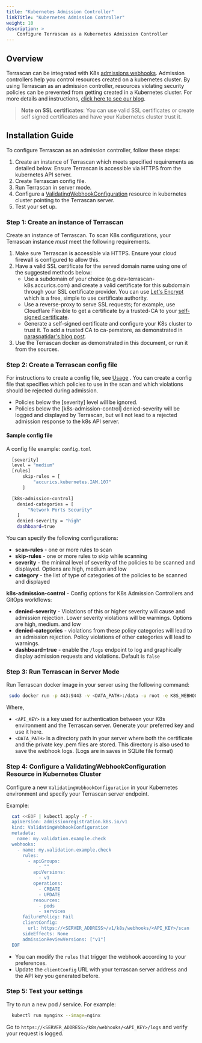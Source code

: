 ```yaml
---
title: "Kubernetes Admission Controller"
linkTitle: "Kubernetes Admission Controller"
weight: 10
description: >
    Configure Terrascan as a Kubernetes Admission Controller
---
```



## Overview
Terrascan can be integrated with K8s [admissions webhooks](https://kubernetes.io/docs/reference/access-authn-authz/extensible-admission-controllers/).
Admission controllers help you control resources created on a kubernetes cluster. By using Terrascan as an admission controller, resources violating security policies can be prevented from getting created in a Kubernetes cluster. For more details and instructions, [click here to see our blog](https://www.accurics.com/blog/terrascan-blog/kubernetes-security-terrascan-validating-admission-controller/).

> **Note on SSL certificates**: You can use valid SSL certificates or create self signed certificates and have your Kubernetes cluster trust it.

## Installation Guide

To configure Terrascan as an admission controller, follow these steps:

1. Create an instance of Terrascan which meets specified requirements as detailed below. Ensure Terrascan is accessible via HTTPS from the kubernetes API server.
2. Create Terrascan config file.
3. Run Terrascan in server mode.
4. Configure a [ValidatingWebhookConfiguration](https://kubernetes.io/docs/reference/generated/kubernetes-api/v1.19/#validatingwebhookconfiguration-v1-admissionregistration-k8s-io) resource in kubernetes cluster pointing to the Terrascan server.
6. Test your set up.

### Step 1: Create an instance of Terrascan
Create an instance of Terrascan. To scan K8s configurations, your Terrascan instance *must* meet the following requirements.

1. Make sure Terrascan is accessible via HTTPS. Ensure your cloud firewall is configured to allow this.
2. Have a valid SSL certificate for the served domain name using one of the suggested methods below:
    - Use a subdomain of your choice (e.g dev-terrascan-k8s.accurics.com) and create a valid certificate for this subdomain through your SSL certificate provider. You can use [Let's Encrypt](https://letsencrypt.org/) which is a free, simple to use certificate authority.
    - Use a reverse-proxy to serve SSL requests; for example, use Cloudflare Flexible to get a certificate by a trusted-CA to your [self-signed certificate](https://www.digitalocean.com/community/tutorials/openssl-essentials-working-with-ssl-certificates-private-keys-and-csrs).
    - Generate a self-signed certificate and configure your K8s cluster to trust it. To add a trusted CA to ca-pemstore, as demonstrated in [paraspatidar's blog post](https://medium.com/@paraspatidar/add-ssl-tls-certificate-or-pem-file-to-kubernetes-pod-s-trusted-root-ca-store-7bed5cd683d).
3. Use the Terrascan docker as demonstrated in this document, or run it from the sources.

### Step 2: Create a Terrascan config file

For instructions to create a config file, see [Usage](../usage/config_options/)
. You can create a config file that specifies which policies to use in the scan and which violations should be rejected during admission.

- Policies below the [severity] level will be ignored.
- Policies below the [k8s-admission-control] denied-severity will be logged and displayed by Terrascan, but will not lead to a rejected admission response to the k8s API server.

#### Sample config file

A config file example: ```config.toml```

``` Bash
  [severity]
  level = "medium"
  [rules]
      skip-rules = [
          "accurics.kubernetes.IAM.107"
      ]

  [k8s-admission-control]
    denied-categories = [
        "Network Ports Security"
    ]
    denied-severity = "high"
    dashboard=true
```

You can specify the following configurations:

*  **scan-rules** - one or more rules to scan
*  **skip-rules** - one or more rules to skip while scanning
*  **severity** - the minimal level of severity of the policies to be scanned and displayed. Options are high, medium and low
*  **category** - the list of type of categories of the policies to be scanned and displayed

**k8s-admission-control** - Config options for K8s Admission Controllers and GitOps workflows:

*  **denied-severity** - Violations of this or higher severity will cause and admission rejection. Lower severity violations will be warnings. Options are high, medium. and low
*  **denied-categories** - violations from these policy categories will lead to an admission rejection. Policy violations of other categories will lead to warnings.
*  **dashboard=true** - enable the `/logs` endpoint to  log and graphically display admission requests and violations. Default is `false`

### Step 3: Run Terrascan in Server Mode
Run Terrascan docker image in your server using the following command:

 ``` Bash
  sudo docker run -p 443:9443 -v <DATA_PATH>:/data -u root -e K8S_WEBHOOK_API_KEY=<API_KEY> accurics/terrascan server --cert-path /data/cert.pem --key-path /data/key.pem -c /data/config.toml
 ```
Where,

- `<API_KEY>` is a key used for authentication between your K8s environment and  the Terrascan server. Generate your preferred key and use it here.
- `<DATA_PATH>` is a directory path in your server where both the certificate and the private key .pem files are stored.
This directory is also used to save the webhook logs. (Logs are in saves in SQLite file format)

### Step 4: Configure a ValidatingWebhookConfiguration Resource in Kubernetes Cluster
Configure a new ```ValidatingWebhookConfiguration``` in your Kubernetes environment and specify your Terrascan server endpoint.

Example:

``` Bash
  cat <<EOF | kubectl apply -f -
  apiVersion: admissionregistration.k8s.io/v1
  kind: ValidatingWebhookConfiguration
  metadata:
    name: my.validation.example.check
  webhooks:
    - name: my.validation.example.check
      rules:
        - apiGroups:
            - ""
          apiVersions:
            - v1
          operations:
            - CREATE
            - UPDATE
          resources:
            - pods
            - services
      failurePolicy: Fail
      clientConfig:
        url: https://<SERVER_ADDRESS>/v1/k8s/webhooks/<API_KEY>/scan
      sideEffects: None
      admissionReviewVersions: ["v1"]
  EOF
```

* You can modify the `rules` that trigger the webhook according to your preferences.
* Update the ```clientConfig``` URL with your terrascan server address and the API key you generated before.


### Step 5: Test your settings
Try to run a new pod / service. For example:

``` Bash
  kubectl run mynginx --image=nginx
```

Go to ```https://<SERVER_ADDRESS>/k8s/webhooks/<API_KEY>/logs``` and verify your request is logged.
